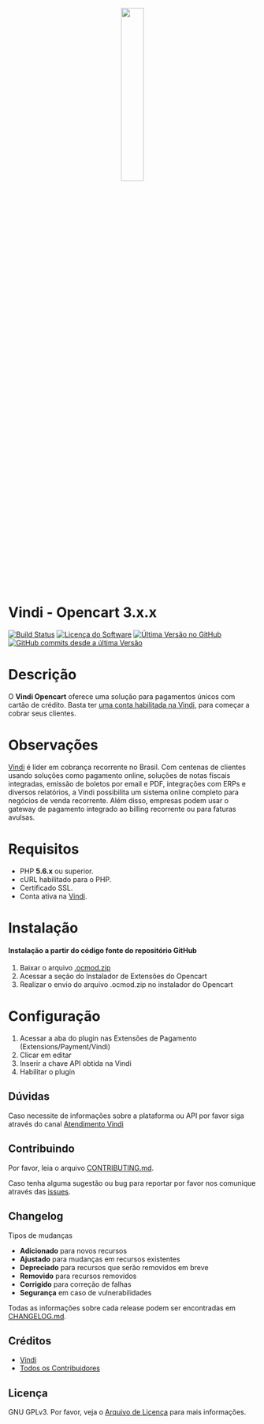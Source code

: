 <p align="center"><img src ="https://theme.zdassets.com/theme_assets/494154/baff07fc755fee5daf2e4a0f42b4552cad1ed68e.png" width="30%" height="30%" /></p>

##
# Vindi - Opencart 3.x.x

[![Build Status](https://semaphoreci.com/api/v1/vindi/vindi-opencart3/branches/master/shields_badge.svg)](https://semaphoreci.com/vindi/vindi-opencart3)
[![Licença do Software][badge-license]](LICENSE)
[![Última Versão no GitHub][badge-versionGitHub]][link-GitHub-release]
[![GitHub commits desde a última Versão][badge-versionGitHub-commits]][link-GitHub-release]

# Descrição
O **Vindi Opencart** oferece uma solução para pagamentos únicos com cartão de crédito. Basta ter [uma conta habilitada na Vindi](https://app.vindi.com.br/prospects/new), para começar a cobrar seus clientes.

# Observações
 [Vindi](http://www.vindi.com.br/) é líder em cobrança recorrente no Brasil. Com centenas de clientes usando soluções como pagamento online, soluções de notas fiscais integradas, emissão de boletos por email e PDF, integrações com ERPs e diversos relatórios, a Vindi possibilita um sistema online completo para negócios de venda recorrente. Além disso, empresas podem usar o gateway de pagamento integrado ao billing recorrente ou para faturas avulsas.

# Requisitos
- PHP **5.6.x** ou superior.
- cURL habilitado para o PHP.
- Certificado SSL.
- Conta ativa na [Vindi](https://www.vindi.com.br "Vindi").


# Instalação
#### Instalação a partir do código fonte do repositório GitHub
1. Baixar o arquivo [.ocmod.zip](https://github.com/vindi/vindi-opencart3/releases/latest/download/1.1.0/vindi.ocmod.zip)
1. Acessar a seção do Instalador de Extensões do Opencart
1. Realizar o envio do arquivo .ocmod.zip no instalador do Opencart

# Configuração
1. Acessar a aba do plugin nas Extensões de Pagamento (Extensions/Payment/Vindi)
1. Clicar em editar
1. Inserir a chave API obtida na Vindi
1. Habilitar o plugin

## Dúvidas
Caso necessite de informações sobre a plataforma ou API por favor siga através do canal [Atendimento Vindi](http://atendimento.vindi.com.br/hc/pt-br)

## Contribuindo
Por favor, leia o arquivo [CONTRIBUTING.md](CONTRIBUTING.md).

Caso tenha alguma sugestão ou bug para reportar por favor nos comunique através das [issues](./issues).

## Changelog
Tipos de mudanças
- **Adicionado** para novos recursos
- **Ajustado** para mudanças em recursos existentes
- **Depreciado** para recursos que serão removidos em breve
- **Removido** para recursos removidos
- **Corrigido** para correção de falhas
- **Segurança** em caso de vulnerabilidades

Todas as informações sobre cada release podem ser encontradas em [CHANGELOG.md](CHANGELOG.md).
## Créditos
- [Vindi](https://github.com/vindi)
- [Todos os Contribuidores](https://github.com/vindi/vindi-opencart3/graphs/contributors)

## Licença
GNU GPLv3. Por favor, veja o [Arquivo de Licença](LICENSE) para mais informações.

[badge-license]: https://img.shields.io/badge/license-GPLv3-blue.svg
[badge-versionGitHub]: https://img.shields.io/github/release/vindi/vindi-opencart3.svg
[badge-versionGitHub-commits]:  https://img.shields.io/github/commits-since/vindi/vindi-opencart3/latest.svg


[link-GitHub-release]: https://github.com/vindi/vindi-opencart3/releases

